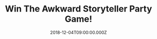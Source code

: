 ---
campaign-uuid: "c-35147e98-0b47-4b33-bbcf-ae6a7ca36bf4"
type: "Competition"
category: "Gifts"
date: "2018-12-04T09:00:00.000Z"
end-date: "2019-01-04T23:59:00.000Z"
disable-form: false
is_promoted: false
has_entry_page: true
title: "Win The Awkward Storyteller Party Game!"
competition-description: "<p>This is a party game. It’s all about fun and having a\
  \ great time with your friends and family. But, if you want to make The Awkward\
  \ Storyteller a competitive game… you can keep score! We are giving away one of\
  \ the most enjoyable games for you to have the best time with your loved ones!</p>\n\
  <p>Does it sound like the best plan for the weekend? Click below for a chance to\
  \ win!</p>\n"
hero-header: "Win The Awkward Storyteller Party Game!"
terms-confirmation: "N/A"
banner-img: "https://assets.expresslyapp.com/asset-f54c774c-9853-41d3-92aa-d5c28b0a3957.jpg"
logo-left-href: "aaa.nme.com"
logo-left-image: "https://assets.expresslyapp.com/asset-ede6969a-6b63-4193-b489-043a41f0db08.jpg"
logo-left-title: "NME AAA"
bg-image-hero: "https://assets.expresslyapp.com/asset-7ccd8bcc-84ac-4c8b-b0a6-fb4bf59db736.jpg"
bg-image-first: "https://assets.expresslyapp.com/asset-e7852d3e-1c10-4a79-96ab-3f63e7b5a1f2.jpg"
section1-content: "<p>The Awkward Storyteller is a straightforward party game for\
  \ 4 to 11 players aged 16 and up. The format is certain to get participants smiling,\
  \ interacting and thinking up original twists and plot lines for their story, which\
  \ they make up as they go along, for the entertainment of the other players and\
  \ anyone else who is listening.</p>\n<p>Party game for families, teens and adults.\
  \ Perfect for a family get-together. Enter the form below for a chance to win and\
  \ get ready to spend quality time with your best people now! Good luck!</p>\n"
entry-title: "Win The Awkward Storyteller Party Game!"
entry-content: "<p>Enter the draw to win  The Awkward Storyteller Party Game before\
  \ 23:59 on 4th of January 2019.</p>\n"
has-winner: false
prize-description: "The Awkward Storyteller Party Game."
special-conditions: "Multiple entries are allowed up to one every day.\r\nThis competition\
  \ is also available on: http://club.expressly.io/competitons/awkward-storyteller-party-game-giveaway"
country-restrictions:
- "GB"
---